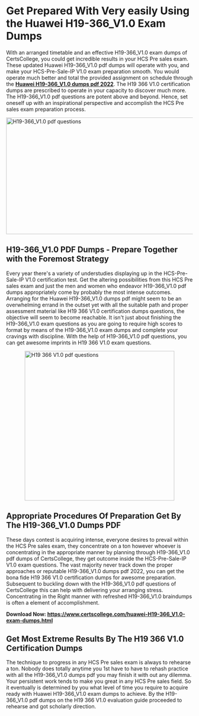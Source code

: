 <h1><strong>Get Prepared With Very easily Using the Huawei H19-366_V1.0 Exam Dumps&nbsp;</strong></h1>
<p><span style="font-weight: 400;">With an arranged timetable and an effective  H19-366_V1.0 exam dumps of CertsCollege, you could get incredible results in your HCS Pre sales exam. These updated Huawei H19-366_V1.0 pdf dumps will operate with you, and make your HCS-Pre-Sale-IP V1.0 exam preparation smooth. You would operate much better and total the provided assignment on schedule through the <strong><a href="https://www.certscollege.com/huawei-H19-366_V1.0-exam-dumps.html">Huawei H19-366_V1.0 dumps pdf 2022</a></strong>. The H19 366 V1.0 certification dumps are prescribed to operate in your capacity to discover much more. The  H19-366_V1.0 pdf questions are potent above and beyond. Hence, set oneself up with an inspirational perspective and accomplish the HCS Pre sales exam preparation process.&nbsp;</span></p>
<p><span style="font-weight: 400;"><img style="display: block; margin-left: auto; margin-right: auto;" src="https://i.ibb.co/CPDK3ps/Yellow-and-Blue-Initiative-Blog-Banner.png" alt="H19-366_V1.0 pdf questions" width="559" height="315" /></span></p>
<h2><strong>H19-366_V1.0 PDF Dumps - Prepare Together with the Foremost Strategy</strong></h2>
<p><span style="font-weight: 400;">Every year there's a variety of understudies displaying up in the HCS-Pre-Sale-IP V1.0 certification test. Get the altering possibilities from this HCS Pre sales exam and just the men and women who endeavor H19-366_V1.0 pdf dumps appropriately come by probably the most intense outcomes. Arranging for the Huawei H19-366_V1.0 dumps pdf might seem to be an overwhelming errand in the outset yet with all the suitable path and proper assessment material like H19 366 V1.0 certification dumps questions, the objective will seem to become reachable. It isn't just about finishing the H19-366_V1.0 exam questions as you are going to require high scores to format by means of the H19-366_V1.0 exam dumps and complete your cravings with discipline. With the help of H19-366_V1.0 pdf questions, you can get awesome imprints in H19 366 V1.0 exam questions.</span></p>
<p><span style="font-weight: 400;"><a href="https://tinyurl.com/bddb77wc"><img style="display: block; margin-left: auto; margin-right: auto;" src="https://i.ibb.co/9tMrhdY/Teacher-Appreciation-Invitation.png" alt="H19 366 V1.0 pdf questions " width="404" height="404" /></a></span></p>
<h2><strong>Appropriate Procedures Of Preparation Get By The H19-366_V1.0 Dumps PDF</strong></h2>
<p><span style="font-weight: 400;">These days contest is acquiring intense, everyone desires to prevail within the HCS Pre sales exam, they concentrate on a ton however whoever is concentrating in the appropriate manner by planning through H19-366_V1.0 pdf dumps of CertsCollege, they get outcome inside the HCS-Pre-Sale-IP V1.0 exam questions. The vast majority never track down the proper approaches or reputable H19-366_V1.0 dumps pdf 2022, you can get the bona fide H19 366 V1.0 certification dumps for awesome preparation. Subsequent to buckling down with the  H19-366_V1.0 pdf questions of CertsCollege this can help with delivering your arranging stress. Concentrating in the Right manner with refreshed H19-366_V1.0 braindumps is often a element of accomplishment.</span></p>
<p><span style="font-weight: 400;"><strong>Download Now: <a href="https://www.certscollege.com/huawei-H19-366_V1.0-exam-dumps.html">https://www.certscollege.com/huawei-H19-366_V1.0-exam-dumps.html</a></strong></span></p>
<h2><strong>Get Most Extreme Results By The H19 366 V1.0 Certification Dumps</strong></h2>
<p><span style="font-weight: 400;">The technique to progress in any HCS Pre sales exam is always to rehearse a ton. Nobody does totally anytime you 1st have to have to rehash practice with all the H19-366_V1.0 dumps pdf you may finish it with out any dilemma. Your persistent work tends to make you great in any HCS Pre sales field. So it eventually is determined by you what level of time you require to acquire ready with Huawei H19-366_V1.0 exam dumps to achieve. By the H19-366_V1.0 pdf dumps on the H19 366 V1.0 evaluation guide proceeded to rehearse and got scholarly direction.</span></p>
